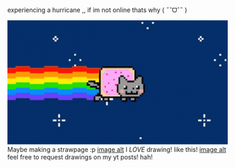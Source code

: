 # 
experiencing a hurricane ,, if im not online thats why ( ˶ˆᗜˆ˵ )


![image alt](https://github.com/Americxne-101/Americxne-101/blob/29cf172307b1820c8398e36387ff7c52d8badd0f/e29e1a7bcce0269e79cc7430d7736ee0.gif)
 Maybe making a strawpage :p
[image alt](https://hits.sh/github.com/Americxne-101/Moots.svg?color=ab7bde)
I _LOVE_ drawing! like this! 
[image alt](https://github.com/Americxne-101/Americxne-101/blob/4b66ec24459cdad935da4e9540e38af1a74a0397/Untitled461_20251024214157.png)
feel free to request drawings on my yt posts! hah!
